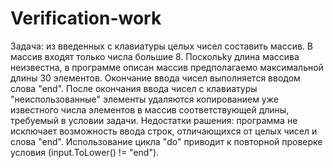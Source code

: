 # Verification-work
Задача: из введенных с клавиатуры  целых  чисел  составить массив.
В массив входят только числа  большие  8.
Поскольkу  длина массива  неизвестна,  в  программе описан массив  предполагаемо максимальной длины  30  элементов.
Окончание ввода чисел  выполняется вводом слова  "end".
После окончания ввода чисел с клавиатуры "неиспользованные" элементы удаляются копированием уже известного числа элементов в массив соответствующей длины, требуемый в условии задачи.
Недостатки рашения: программа не исключает возможность ввода строк, отличающихся от целых чисел и слова "еnd". Использование цикла "do" приводит к повторной проверке условия (input.ToLower() != "end").

